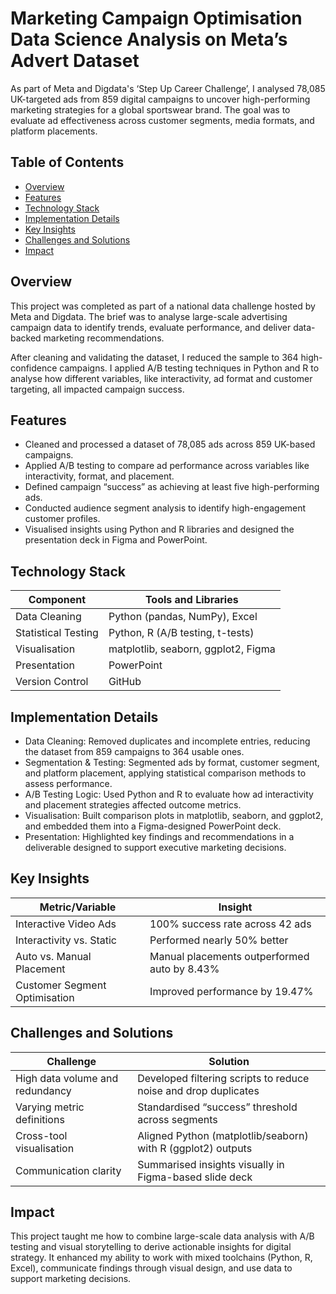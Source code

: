#  Marketing Campaign Optimisation Data Science Analysis on Meta’s Advert Dataset

As part of Meta and Digdata's ‘Step Up Career Challenge’, I analysed 78,085 UK-targeted ads from 859 digital campaigns to uncover high-performing marketing strategies for a global sportswear brand. The goal was to evaluate ad effectiveness across customer segments, media formats, and platform placements.

## Table of Contents

- [Overview](#overview)
- [Features](#features)
- [Technology Stack](#technology-stack)
- [Implementation Details](#implementation-details)
- [Key Insights](#key-insights)
- [Challenges and Solutions](#challenges-and-solutions)
- [Impact](#impact)

## Overview

This project was completed as part of a national data challenge hosted by Meta and Digdata. The brief was to analyse large-scale advertising campaign data to identify trends, evaluate performance, and deliver data-backed marketing recommendations.

After cleaning and validating the dataset, I reduced the sample to 364 high-confidence campaigns. I applied A/B testing techniques in Python and R to analyse how different variables, like interactivity, ad format and customer targeting, all impacted campaign success.

## Features

- Cleaned and processed a dataset of 78,085 ads across 859 UK-based campaigns.
- Applied A/B testing to compare ad performance across variables like interactivity, format, and placement.
- Defined campaign “success” as achieving at least five high-performing ads.
- Conducted audience segment analysis to identify high-engagement customer profiles.
- Visualised insights using Python and R libraries and designed the presentation deck in Figma and PowerPoint.

## Technology Stack

| Component            | Tools and Libraries                       |
|---------------------|--------------------------------------------|
| Data Cleaning        | Python (pandas, NumPy), Excel              |
| Statistical Testing  | Python, R (A/B testing, t-tests)           |
| Visualisation        | matplotlib, seaborn, ggplot2, Figma        |
| Presentation         | PowerPoint                                |
| Version Control      | GitHub                                     |

## Implementation Details

- Data Cleaning: Removed duplicates and incomplete entries, reducing the dataset from 859 campaigns to 364 usable ones.
- Segmentation & Testing: Segmented ads by format, customer segment, and platform placement, applying statistical comparison methods to assess performance.
- A/B Testing Logic: Used Python and R to evaluate how ad interactivity and placement strategies affected outcome metrics.
- Visualisation: Built comparison plots in matplotlib, seaborn, and ggplot2, and embedded them into a Figma-designed PowerPoint deck.
- Presentation: Highlighted key findings and recommendations in a deliverable designed to support executive marketing decisions.

## Key Insights

| Metric/Variable                  | Insight                                                       |
|----------------------------------|----------------------------------------------------------------|
| Interactive Video Ads            | 100% success rate across 42 ads                               |
| Interactivity vs. Static         | Performed nearly 50% better                                   |
| Auto vs. Manual Placement        | Manual placements outperformed auto by 8.43%                  |
| Customer Segment Optimisation    | Improved performance by 19.47%                                |

## Challenges and Solutions

| Challenge                         | Solution                                                       |
|----------------------------------|----------------------------------------------------------------|
| High data volume and redundancy  | Developed filtering scripts to reduce noise and drop duplicates |
| Varying metric definitions       | Standardised “success” threshold across segments               |
| Cross-tool visualisation         | Aligned Python (matplotlib/seaborn) with R (ggplot2) outputs   |
| Communication clarity            | Summarised insights visually in Figma-based slide deck         |

## Impact

This project taught me how to combine large-scale data analysis with A/B testing and visual storytelling to derive actionable insights for digital strategy. It enhanced my ability to work with mixed toolchains (Python, R, Excel), communicate findings through visual design, and use data to support marketing decisions.

